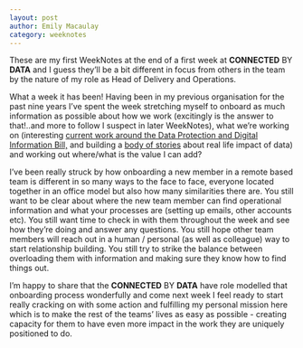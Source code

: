 ```yaml
---
layout: post
author: Emily Macaulay
category: weeknotes
---
```

These are my first WeekNotes at the end of a first week at **CONNECTED** BY **DATA** and I guess they’ll be a bit different in focus from others in the team by the nature of my role as Head of Delivery and Operations.

What a week it has been! Having been in my previous organisation for the past nine years I’ve spent the week stretching myself to onboard as much information as possible about how we work (excitingly is the answer to that!..and more to follow I suspect in later WeekNotes), what we’re working on (interesting [current work around the Data Protection and Digital Information Bill,](https://connectedbydata.org/projects/2022-dpdib) and building a [body of stories](https://connectedbydata.org/resources/our-data-stories) about real life impact of data) and working out where/what is the value I can add?

I’ve been really struck by how onboarding a new member in a remote based team is different in so many ways to the face to face, everyone located together in an office model but also how many similarities there are.  You still want to be clear about where the new team member can find operational information and what your processes are (setting up emails, other accounts etc).  You still want time to check in with them throughout the week and see how they’re doing and answer any questions.  You still hope other team members will reach out in a human / personal (as well as colleague) way to start relationship building.  You still try to strike the balance between overloading them with information and making sure they know how to find things out.

I’m happy to share that the **CONNECTED** BY **DATA** have role modelled that onboarding process wonderfully and come next week I feel ready to start really cracking on with some action and fulfilling my personal mission here which is to make the rest of the teams’ lives as easy as possible - creating capacity for them to have even more impact in the work they are uniquely positioned to do.

